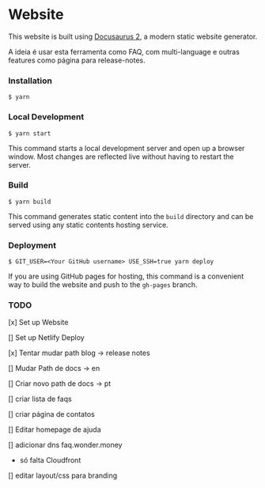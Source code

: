# Website

This website is built using [Docusaurus 2](https://v2.docusaurus.io/), a modern static website generator.

A ideia é usar esta ferramenta como FAQ, com multi-language e outras features como página para release-notes.

### Installation

```
$ yarn
```

### Local Development

```
$ yarn start
```

This command starts a local development server and open up a browser window. Most changes are reflected live without having to restart the server.

### Build

```
$ yarn build
```

This command generates static content into the `build` directory and can be served using any static contents hosting service.

### Deployment

```
$ GIT_USER=<Your GitHub username> USE_SSH=true yarn deploy
```

If you are using GitHub pages for hosting, this command is a convenient way to build the website and push to the `gh-pages` branch.

### TODO

[x] Set up Website

[] Set up Netlify Deploy

[x] Tentar mudar path blog -> release notes

[] Mudar Path de docs -> en

[] Criar novo path de docs -> pt

[] criar lista de faqs

[] criar página de contatos

[] Editar homepage de ajuda

[] adicionar dns faq.wonder.money

- só falta Cloudfront

[] editar layout/css para branding
